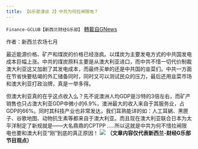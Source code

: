 ```yaml
---
title: 【G乐部漫谈 2】中共为何拉闸限电？
---
```

`Finance-GCLUB【新西兰财经G乐部】` [轉載自GNews](https://gnews.org/zh-hans/1556029/)

作者：新西兰农场七月

最近能源价格、矿产和煤炭的价格已经涨疯。以煤炭为主要发电方式的中共国发电成本巨幅上涨。中共的煤炭原料主要是从澳大利亚进口，而中共不惜一切代价制裁澳大利亚这又加剧了其发电成本，而最终买单的还是中共国的韭菜们。中共一方面在节省快要枯竭的外汇储备同时，同时又可以测试民众的压力，最后还用韭菜市场和澳大利亚打政治牌，真是一举多得。

但澳大利亚真的在乎这点收入么？先不说澳洲人均GDP是沙特的3倍左右，而矿产销售也只占澳大利亚GDP中微小的6.9%，澳洲最大的收入来自于其服务业，占GDP的66%。同时其科技产业也非常发达，我们耳熟能详的如：人工耳蜗、黑匣子、谷歌地图、动物抗生素等都来自于澳大利亚。而且现在澳大利亚联合日本为太平洋制定了新规就是——大名鼎鼎的CPTPP …..所以这就是中共为何不惜拉闸限电也要和澳大利亚“刚”到底的真正原因！
![](https://assets.gnews.org/wp-content/uploads/2021/09/限电.jpg)
**（文章内容仅代表新西兰-财经G乐部节目观点）**
